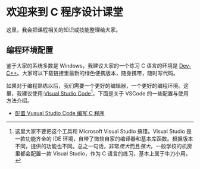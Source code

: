 # 欢迎来到 C 程序设计课堂

这里，我会把课程相关的知识或技能整理给大家。

## 编程环境配置

鉴于大家的系统多数是 Windows，我建议大家的一个练习 C 语言的环境是 [Dev-C++](https://sourceforge.net/projects/orwelldevcpp/files/Portable%20Releases/)。大家可以下载链接里最新的绿色便携版本，随身携带，随时写代码。

如果对于编程熟练以后，我们需要一个更好的编辑器，一个更好的编程环境。这里，我建议使用:[Visual Studio Code](https://code.visualstudio.com/)[^diff-with-vs]。下面是关于 VSCode 的一些配置与使用方法介绍。

- [配置 Vusual Studio Code 编写 C 程序](vscode-start)


[^diff-with-vs]: 这里大家不要把这个工具和 Microsoft Visual Studio 搞错。Visual Studio 是一款功能齐全的 IDE 环境，自带了微软自家的编译器和基本库函数。根据版本不同，提供的功能也不同。总之一句话，非常*庞大*而且*强大*。一般学校的机房里都会配置一款 Visual Studio，作为 C 语言的练习，基本上属于牛刀小用。